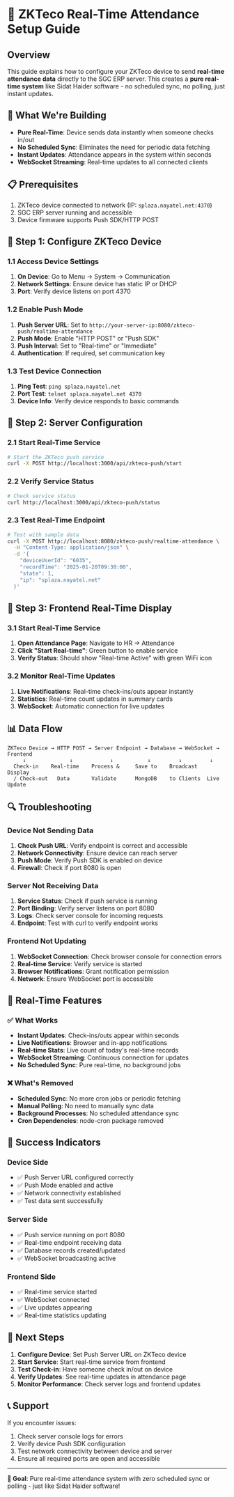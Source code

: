 # 🚀 ZKTeco Real-Time Attendance Setup Guide

## Overview
This guide explains how to configure your ZKTeco device to send **real-time attendance data** directly to the SGC ERP server. This creates a **pure real-time system** like Sidat Haider software - no scheduled sync, no polling, just instant updates.

## 🎯 What We're Building
- **Pure Real-Time**: Device sends data instantly when someone checks in/out
- **No Scheduled Sync**: Eliminates the need for periodic data fetching
- **Instant Updates**: Attendance appears in the system within seconds
- **WebSocket Streaming**: Real-time updates to all connected clients

## 📋 Prerequisites
1. ZKTeco device connected to network (IP: `splaza.nayatel.net:4370`)
2. SGC ERP server running and accessible
3. Device firmware supports Push SDK/HTTP POST

## 🔧 Step 1: Configure ZKTeco Device

### 1.1 Access Device Settings
1. **On Device**: Go to Menu → System → Communication
2. **Network Settings**: Ensure device has static IP or DHCP
3. **Port**: Verify device listens on port 4370

### 1.2 Enable Push Mode
1. **Push Server URL**: Set to `http://your-server-ip:8080/zkteco-push/realtime-attendance`
2. **Push Mode**: Enable "HTTP POST" or "Push SDK"
3. **Push Interval**: Set to "Real-time" or "Immediate"
4. **Authentication**: If required, set communication key

### 1.3 Test Device Connection
1. **Ping Test**: `ping splaza.nayatel.net`
2. **Port Test**: `telnet splaza.nayatel.net 4370`
3. **Device Info**: Verify device responds to basic commands

## 🔧 Step 2: Server Configuration

### 2.1 Start Real-Time Service
```bash
# Start the ZKTeco push service
curl -X POST http://localhost:3000/api/zkteco-push/start
```

### 2.2 Verify Service Status
```bash
# Check service status
curl http://localhost:3000/api/zkteco-push/status
```

### 2.3 Test Real-Time Endpoint
```bash
# Test with sample data
curl -X POST http://localhost:8080/zkteco-push/realtime-attendance \
  -H "Content-Type: application/json" \
  -d '{
    "deviceUserId": "6035",
    "recordTime": "2025-01-20T09:30:00",
    "state": 1,
    "ip": "splaza.nayatel.net"
  }'
```

## 🔧 Step 3: Frontend Real-Time Display

### 3.1 Start Real-Time Service
1. **Open Attendance Page**: Navigate to HR → Attendance
2. **Click "Start Real-time"**: Green button to enable service
3. **Verify Status**: Should show "Real-time Active" with green WiFi icon

### 3.2 Monitor Real-Time Updates
1. **Live Notifications**: Real-time check-ins/outs appear instantly
2. **Statistics**: Real-time count updates in summary cards
3. **WebSocket**: Automatic connection for live updates

## 📊 Data Flow

```
ZKTeco Device → HTTP POST → Server Endpoint → Database → WebSocket → Frontend
     ↓              ↓            ↓           ↓         ↓         ↓
  Check-in    Real-time    Process &     Save to    Broadcast   Display
  / Check-out   Data       Validate      MongoDB    to Clients  Live Update
```

## 🔍 Troubleshooting

### Device Not Sending Data
1. **Check Push URL**: Verify endpoint is correct and accessible
2. **Network Connectivity**: Ensure device can reach server
3. **Push Mode**: Verify Push SDK is enabled on device
4. **Firewall**: Check if port 8080 is open

### Server Not Receiving Data
1. **Service Status**: Check if push service is running
2. **Port Binding**: Verify server listens on port 8080
3. **Logs**: Check server console for incoming requests
4. **Endpoint**: Test with curl to verify endpoint works

### Frontend Not Updating
1. **WebSocket Connection**: Check browser console for connection errors
2. **Real-time Service**: Verify service is started
3. **Browser Notifications**: Grant notification permission
4. **Network**: Ensure WebSocket port is accessible

## 📱 Real-Time Features

### ✅ What Works
- **Instant Updates**: Check-ins/outs appear within seconds
- **Live Notifications**: Browser and in-app notifications
- **Real-time Stats**: Live count of today's real-time records
- **WebSocket Streaming**: Continuous connection for updates
- **No Scheduled Sync**: Pure real-time, no background jobs

### ❌ What's Removed
- **Scheduled Sync**: No more cron jobs or periodic fetching
- **Manual Polling**: No need to manually sync data
- **Background Processes**: No scheduled attendance sync
- **Cron Dependencies**: node-cron package removed

## 🎉 Success Indicators

### Device Side
- ✅ Push Server URL configured correctly
- ✅ Push Mode enabled and active
- ✅ Network connectivity established
- ✅ Test data sent successfully

### Server Side
- ✅ Push service running on port 8080
- ✅ Real-time endpoint receiving data
- ✅ Database records created/updated
- ✅ WebSocket broadcasting active

### Frontend Side
- ✅ Real-time service started
- ✅ WebSocket connected
- ✅ Live updates appearing
- ✅ Real-time statistics updating

## 🚀 Next Steps

1. **Configure Device**: Set Push Server URL on ZKTeco device
2. **Start Service**: Start real-time service from frontend
3. **Test Check-in**: Have someone check in/out on device
4. **Verify Updates**: See real-time updates in attendance page
5. **Monitor Performance**: Check server logs and frontend updates

## 📞 Support

If you encounter issues:
1. Check server console logs for errors
2. Verify device Push SDK configuration
3. Test network connectivity between device and server
4. Ensure all required ports are open and accessible

---

**🎯 Goal**: Pure real-time attendance system with zero scheduled sync or polling - just like Sidat Haider software!
